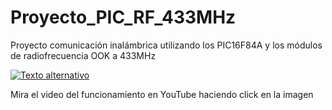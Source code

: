 # Proyecto_PIC_RF_433MHz
Proyecto comunicación inalámbrica utilizando los PIC16F84A y los módulos de radiofrecuencia OOK a 433MHz

[![Texto alternativo](https://i9.ytimg.com/vi_webp/p3odrQBYL-k/maxresdefault.webp?v=663e6a26&sqp=CISV1LoG&rs=AOn4CLDVBQ8JCJB40nPxltu96wNFgCRdzA)](https://www.youtube.com/watch?v=p3odrQBYL-k)

Mira el video del funcionamiento en YouTube haciendo click en la imagen
